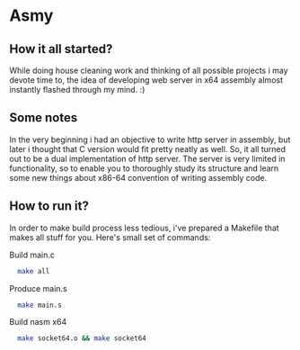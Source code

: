 # Asmy
## How it all started?
While doing house cleaning work and thinking of all possible projects i may devote time to, the idea of developing web server in x64 assembly
almost instantly flashed through my mind. :)

## Some notes
In the very beginning i had an objective to write http server in assembly, but later i thought that 
C version would fit pretty neatly as well. So, it all turned out to be a dual implementation of http server. 
The server is very limited in functionality, so to enable you to thoroughly study its structure and learn some new things about x86-64 convention 
of writing assembly code. 

## How to run it?

In order to make build process less tedious, i've prepared a Makefile that makes all stuff for you. Here's small set of commands:

Build main.c
```bash
  make all
```

Produce main.s 
```bash
  make main.s
```

Build nasm x64
```bash
  make socket64.o && make socket64
```
